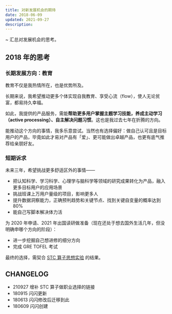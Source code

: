```yaml
---
title: 对新发展机会的期待
date: 2018-06-09
updated: 2021-09-27
description: 
---
```

 
~ 汇总对发展机会的思考。

## 2018 年的思考

### 长期发展方向：教育

教育不仅是我热情所在，也是优势所及。

长期来说，我希望推动更多个体实现自我教育、享受心流（flow），使人无论贫富，都易持久幸福。

如此，我提供的产品服务，需能**帮助更多用户掌握主题学习技能，养成主动学习（active processing）、自主解决问题习惯**。这也是我过去七年在折腾的方向。

能推动这个方向的事情，我多乐意尝试。当然也有选择偏好：做自己认可且是目标用户的产品，毕竟如此才易对产品有「爱」、更可能做出卓越产品，也更有底气推荐给亲朋好友。

### 短期诉求

未来三年，希望挑战更多舒适区外的事情——

* 把认知科学、学习科学、心理学与脑科学等领域的研究成果转化为产品，融入更多目标用户的应用场景
* 挑战班课上万用户量级的项目，影响更多人
* 提升数据洞察能力，正确预判趋势和关键节点、找到关键自变量的概率达到 80%
* 能自己写脚本解决体力活

为 2020 年申请、2021 年出国读研做准备（现在还处于想去国外生活几年，但没明确申哪个方向的阶段）：

* 进一步挖掘自己想进修的细分方向
* 完成 GRE TOFEL 考试


最终的选择，需契合 [STC 算子思想实验](cmty/tips_career_choice.md) 的结果。

## CHANGELOG 

- 210927 增补 STC 算子做职业选择的链接
- 180915 闪闪更新
- 180613 闪闪修改后迁移到此
- 180609 闪闪创建



